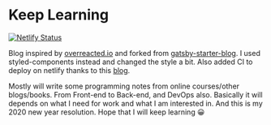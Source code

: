 # Keep Learning

[![Netlify Status](https://api.netlify.com/api/v1/badges/fae01db3-c0d4-4cca-a360-1674a86d26a6/deploy-status)](https://app.netlify.com/sites/keep-learning/deploys)

Blog inspired by [overreacted.io](https://overreacted.io) and forked from [gatsby-starter-blog](https://github.com/gatsbyjs/gatsby-starter-blog). I used styled-components instead and changed the style a bit. Also added CI to deploy on netlify thanks to this [blog](https://medium.com/@thundermiracle/deploy-static-sites-to-netlify-by-circle-ci-ab51a0b59b73).

Mostly will write some programming notes from online courses/other blogs/books. From Front-end to Back-end, and DevOps also. Basically it will depends on what I need for work and what I am interested in. And this is my 2020 new year resolution. Hope that I will keep learning :grinning:
